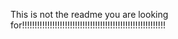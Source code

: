 This is not the readme you are looking for!!!!!!!!!!!!!!!!!!!!!!!!!!!!!!!!!!!!!!!!!!!!!!!!!!!!!!!!!
